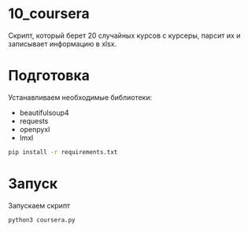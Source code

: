 # 10_coursera

Скрипт, который берет 20 случайных курсов с курсеры, парсит их и записывает информацию в xlsx.

# Подготовка

Устанавливаем необходимые библиотеки:
- beautifulsoup4
- requests
- openpyxl 
- lmxl

```sh
pip install -r requirements.txt
```

# Запуск

Запускаем скрипт

```sh
python3 coursera.py
```
